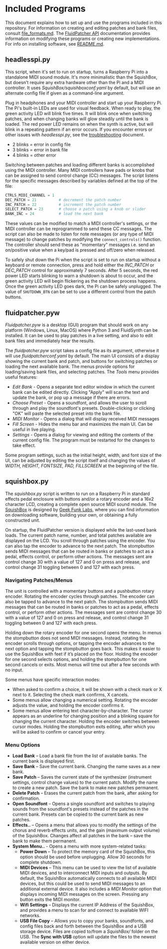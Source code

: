 # Included Programs


This document explains how to set up and use the programs included in this repository. For information on creating and editing patches and bank files, consult [file_formats.md](fluidpatcher/file_formats.md). The [FluidPatcher API](fluidpatcher/README.md) documentation provides information on modifying these programs or creating new implementations. For info on installing software, see [README.md](README.md).

## headlesspi.py

This script, when it's set to run on startup, turns a Raspberry Pi into a standalone MIDI sound module. It's more minimalistic than the SquishBox, but doesn't require any extra hardware other than the Pi and a MIDI controller. It uses _SquishBox/squishboxconf.yaml_ by default, but will use an alternate config file if given as a command-line argument.

Plug in headphones and your MIDI controller and start up your Raspberry Pi. The Pi's built-in LEDs are used for visual feedback. When ready to play, the green activity LED will blink five times. It will blink once when switching patches, and when changing banks will glow steadily until the bank is loaded. The red power LED remains on when the synth is active, but will blink in a repeating pattern if an error occurs. If you encounter errors or other issues with _headlesspi.py_, see the [troubleshooting](troubleshooting.md) document.
- 2 blinks = error in config file
- 3 blinks = error in bank file
- 4 blinks = other error

Switching between patches and loading different banks is accomplished using the MIDI controller. Many MIDI controllers have pads or knobs that can be assigned to send control change (CC) messages. The script listens for the specific messages described by variables defined at the top of the file:

```python
CTRLS_MIDI_CHANNEL = 1
DEC_PATCH = 21          # decrement the patch number
INC_PATCH = 22          # increment the patch number
SELECT_PATCH = 23       # choose a patch using a knob or slider
BANK_INC = 24           # load the next bank
```

These values can be modified to match a MIDI controller's settings, or the MIDI controller can be reprogrammed to send these CC messages. The script can also be made to listen for note messages (or any type of MIDI message) to change patches by modifying the `connect_controls()` function. The controller should send these as "momentary" messages i.e. send an on/positive value when a key/pad is pressed and off/zero when released.

To safely shut down the Pi when the script is set to run on startup without a keyboard or remote connection, press and hold either the _INC_PATCH_ or _DEC_PATCH_ control for approximately 7 seconds. After 5 seconds, the red power LED starts blinking to warn a shutdown is about to occur, and the green activity LED will begin flickering as the shutdown process happens. Once the green activity LED goes dark, the Pi can be safely unplugged. The value of `SHUTDOWN_BTN` can be set to use a different control from the patch buttons.


## fluidpatcher.pyw

_Fluidpatcher.pyw_ is a desktop (GUI) program that should work on any platform (Windows, Linux, MacOS) where Python 3 and FluidSynth can be installed. It can be used to play patches in a live setting, and also to edit bank files and immediately hear the results.

The _fluidpatcher.pyw_ script takes a config file as its argument, otherwise it will use _fluidpatcherconf.yaml_ by default. The main UI consists of a display showing the current bank and patch, and buttons for switching patches or loading the next available bank. The menus provide options for loading/saving bank files, and selecting patches. The _Tools_ menu provides useful features:

- _Edit Bank_ - Opens a separate text editor window in which the current bank can be edited directly. Clicking "Apply" will scan the text and update the bank, or pop up a message if there are errors.
- _Choose Preset_ - Opens a soundfont, and allows the user to scroll through and play the soundfont's presets. Double-clicking or clicking "OK" will paste the selected preset into the bank file.
- _MIDI Monitor_ - Opens a dialog that will display received MIDI messages
- _Fill Screen_ - Hides the menu bar and maximizes the main UI. Can be useful in live playing.
- _Settings_ - Opens a dialog for viewing and editing the contents of the current config file. The program must be restarted for the changes to take effect.

Some program settings, such as the initial height, width, and font size of the UI, can be adjusted by editing the script itself and changing the values of _WIDTH, HEIGHT, FONTSIZE, PAD, FILLSCREEN_ at the beginning of the file.


## squishbox.py

The _squishbox.py_ script is written to run on a Raspberry Pi in standard effects pedal enclosure with buttons and/or a rotary encoder and a 16x2 character LCD, creating a complete open source MIDI sound module. The [SquishBox](http://geekfunklabs.com/hardware/squishbox/) is designed by [Geek Funk Labs](http://geekfunklabs.com/), where you can find information on downloading software, building your own, or obtaining a fully constructed unit.

On startup, the FluidPatcher version is displayed while the last-used bank loads. The current patch name, number, and total patches available are displayed on the LCD. You scroll through patches using the encoder. You can also tap the encoder to advance to the next patch. The stompbutton sends MIDI messages that can be routed in banks or patches to act as a pedal, effects control, or perform other actions. The messages sent are control change 30 with a value of 127 and 0 on press and release, and control change 31 toggling between 0 and 127 with each press. 

### Navigating Patches/Menus

The unit is controlled with a momentary buttons and a pushbutton rotary encoder. Rotating the encoder cycles through patches. The encoder can also be tapped to advance to the next patch. The stompbutton sends MIDI messages that can be routed in banks or patches to act as a pedal, effects control, or perform other actions. The messages sent are control change 30 with a value of 127 and 0 on press and release, and control change 31 toggling between 0 and 127 with each press.

Holding down the rotary encoder for one second opens the menu. In menus the stompbutton does not send MIDI messages. Instead, rotating the encoder scrolls through options, or tapping the encoder advances to the next option and tapping the stompbutton goes back. This makes it easier to use the SquishBox with feet if it’s placed on the floor. Holding the encoder for one second selects options, and holding the stompbutton for one second cancels or exits. Most menus will time out after a few seconds with no input.

Some menus have specific interaction modes:
- When asked to confirm a choice, it will be shown with a check mark or X next to it. Selecting the check mark confirms, X cancels. 
- Some menus allow changing a numerical setting. Rotating the encoder adjusts the value, and holding the encoder confirms it.
- Some menus allow entering text character-by-character. The cursor appears as an underline for changing position and a blinking square for changing the current character. Holding the encoder switches between cursor modes. Holding the stompbutton exits editing, after which you will be asked to confirm or cancel your entry.

### Menu Options

- **Load Bank** – Load a bank file from the list of available banks. The current bank is displayed first.
- **Save Bank** – Save the current bank. Changing the name saves as a new bank.
- **Save Patch** – Saves the current state of the synthesizer (instrument settings, control change values) to the current patch. Modify the name to create a new patch. Save the bank to make new patches permanent.
- **Delete Patch** – Erases the current patch from the bank, after asking for confirmation.
- **Open Soundfont** – Opens a single soundfont and switches to playing sounds from the soundfont's presets instead of the patches in the current bank. Presets can be copied to the current bank as new patches.
- **Effects..** – Opens a menu that allows you to modify the settings of the chorus and reverb effects units, and the gain (maximum output volume) of the SquishBox. Changes affect all patches in the bank – save the bank to make them permanent.
- **System Menu..** - Opens a menu with more system-related tasks:
  - **Power Down** – To protect the memory card of the SquishBox, this option should be used before unplugging. Allow 30 seconds for complete shutdown.
  - **MIDI Devices** – This menu can be used to view the list of available MIDI devices, and to interconnect MIDI inputs and outputs. By default, the SquishBox automatically connects to all available MIDI devices, but this could be used to send MIDI messages to an additional external device. It also includes a _MIDI Monitor_ option that displays incoming MIDI messages on the screen. Pressing any button exits the MIDI monitor.
  - **Wifi Settings** – Displays the current IP Address of the SquishBox, and provides a menu to scan for and connect to available WIFI networks.
  - **USB File Copy** – Allows you to copy your banks, soundfonts, and config files back and forth between the SquishBox and a USB storage device. Files are copied to/from a _SquishBox/_ folder on the USB. The **Sync with USB** option will update the files to the newest available version on either device.
